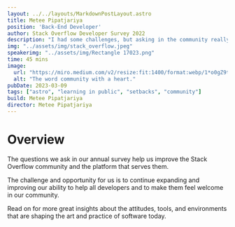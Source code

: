 ```yaml
---
layout: ../../layouts/MarkdownPostLayout.astro
title: Metee Pipatjariya
position: 'Back-End Developer'
author: Stack Overflow Developer Survey 2022
description: "I had some challenges, but asking in the community really helped!"
img: "../assets/img/stack_overflow.jpeg"
speakerimg: "../assets/img/Rectangle 17023.png"
time: 45 mins
image:
  url: "https://miro.medium.com/v2/resize:fit:1400/format:webp/1*o0gZ9tb8kNfBtuzLK0-wUA.png"
  alt: "The word community with a heart."
pubDate: 2023-03-09
tags: ["astro", "learning in public", "setbacks", "community"]
build: Metee Pipatjariya
director: Metee Pipatjariya
---
```


# Overview

The questions we ask in our annual survey help us improve the Stack Overflow community and the platform that serves them.

The challenge and opportunity for us is to continue expanding and improving our ability to help all developers and to make them feel welcome in our community.

Read on for more great insights about the attitudes, tools, and environments that are shaping the art and practice of software today.
